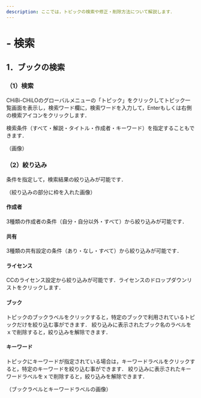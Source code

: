 ```yaml
---
description: ここでは，トピックの検索や修正・削除方法について解説します．
---
```


# - 検索

## 1．ブックの検索

### （1）検索

CHiBi-CHiLOのグローバルメニューの「トピック」をクリックしてトピック一覧画面を表示し，検索ワード欄に，検索ワードを入力して，Enterもしくは右側の検索アイコンをクリックします．

検索条件（すべて・解説・タイトル・作成者・キーワード）を指定することもできます．

（画像）

### （2）絞り込み

条件を指定して，検索結果の絞り込みが可能です．

（絞り込みの部分に枠を入れた画像）

#### 作成者

3種類の作成者の条件（自分・自分以外・すべて）から絞り込みが可能です．

#### 共有

3種類の共有設定の条件（あり・なし・すべて）から絞り込みが可能です．

#### ライセンス

CCのライセンス設定から絞り込みが可能です．ライセンスのドロップダウンリストをクリックします．

#### ブック

トピックのブックラベルをクリックすると，特定のブックで利用されているトピックだけを絞り込む事ができます． 絞り込みに表示されたブック名のラベルをｘで削除すると，絞り込みを解除できます．

#### キーワード

トピックにキーワードが指定されている場合は，キーワードラベルをクリックすると，特定のキーワードを絞り込む事ができます． 絞り込みに表示されたキーワードラベルをｘで削除すると，絞り込みを解除できます．

（ブックラベルとキーワードラベルの画像）
